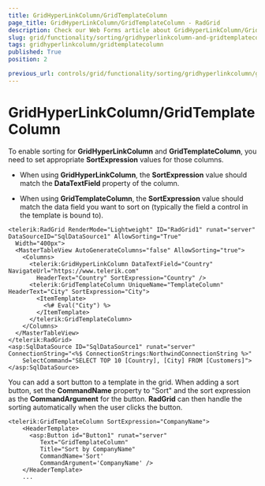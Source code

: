 ```yaml
---
title: GridHyperLinkColumn/GridTemplateColumn
page_title: GridHyperLinkColumn/GridTemplateColumn - RadGrid
description: Check our Web Forms article about GridHyperLinkColumn/GridTemplateColumn.
slug: grid/functionality/sorting/gridhyperlinkcolumn-and-gridtemplatecolumn
tags: gridhyperlinkcolumn/gridtemplatecolumn
published: True
position: 2

previous_url: controls/grid/functionality/sorting/gridhyperlinkcolumn/gridhyperlinkcolumn-and-gridtemplatecolumn
---
```


# GridHyperLinkColumn/GridTemplateColumn



To enable sorting for **GridHyperLinkColumn** and **GridTemplateColumn**, you need to set appropriate **SortExpression** values for those columns.

* When using **GridHyperLinkColumn**, the **SortExpression** value should match the **DataTextField** property of the column.

* When using **GridTemplateColumn**, the **SortExpression** value should match the data field you want to sort on (typically the field a control in the template is bound to).

````ASP.NET
<telerik:RadGrid RenderMode="Lightweight" ID="RadGrid1" runat="server" DataSourceID="SqlDataSource1" AllowSorting="True"
  Width="400px">
  <MasterTableView AutoGenerateColumns="false" AllowSorting="true">
    <Columns>
      <telerik:GridHyperLinkColumn DataTextField="Country" NavigateUrl="https://www.telerik.com"
        HeaderText="Country" SortExpression="Country" />
      <telerik:GridTemplateColumn UniqueName="TemplateColumn" HeaderText="City" SortExpression="City">
        <ItemTemplate>
          <%# Eval("City") %>
        </ItemTemplate>
      </telerik:GridTemplateColumn>
    </Columns>
  </MasterTableView>
</telerik:RadGrid>
<asp:SqlDataSource ID="SqlDataSource1" runat="server" ConnectionString="<%$ ConnectionStrings:NorthwindConnectionString %>"
    SelectCommand="SELECT TOP 10 [Country], [City] FROM [Customers]">
</asp:SqlDataSource>
````



You can add a sort button to a template in the grid. When adding a sort button, set the **CommandName** property to "Sort" and the sort expression as the **CommandArgument** for the button. **RadGrid** can then handle the sorting automatically when the user clicks the button.

````ASP.NET
<telerik:GridTemplateColumn SortExpression="CompanyName">
    <HeaderTemplate>
      <asp:Button id="Button1" runat="server"
         Text="GridTemplateColumn"
         Title="Sort by CompanyName"
         CommandName='Sort'
         CommandArgument='CompanyName' />
    </HeaderTemplate>
    ...			
````


